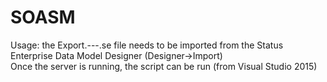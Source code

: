 # SOASM
 Usage:
 the Export.---.se file needs to be imported from the Status Enterprise Data Model Designer (Designer->Import)<br>
 Once the server is running, the script can be run (from Visual Studio 2015)
